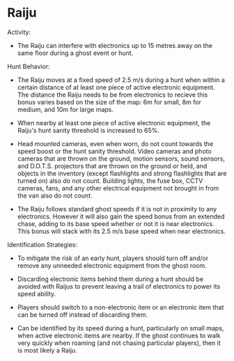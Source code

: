 # Raiju

Activity:

-   The Raiju can interfere with electronics up to 15 metres away on the same floor during a ghost event or hunt.

Hunt Behavior:

-   The Raiju moves at a fixed speed of 2.5 m/s during a hunt when within a certain distance of at least one piece of active electronic equipment. The distance the Raiju needs to be from electronics to recieve this bonus varies based on the size of the map: 6m for small, 8m for medium, and 10m for large maps.

-   When nearby at least one piece of active electronic equipment, the Raiju's hunt sanity threshold is increased to 65%.

-   Head mounted cameras, even when worn, do not count towards the speed boost or the hunt sanity threshold. Video cameras and photo cameras that are thrown on the ground, motion sensors, sound sensors, and D.O.T.S. projectors that are thrown on the ground or held, and objects in the inventory (except flashlights and strong flashlights that are turned on) also do not count. Building lights, the fuse box, CCTV cameras, fans, and any other electrical equipment not brought in from the van also do not count.

-   The Raiju follows standard ghost speeds if it is not in proximity to any electronics. However it will also gain the speed bonus from an extended chase, adding to its base speed whether or not it is near electronics. This bonus will stack with its 2.5 m/s base speed when near electronics. 

Identification Strategies:

-   To mitigate the risk of an early hunt, players should turn off and/or remove any unneeded electronic equipment from the ghost room.

-   Discarding electronic items behind them during a hunt should be avoided with Raijus to prevent leaving a trail of electronics to power its speed ability.

-   Players should switch to a non-electronic item or an electronic item that can be turned off instead of discarding them.

-   Can be identified by its speed during a hunt, particularly on small maps, when active electronic items are nearby. If the ghost continues to walk very quickly when roaming (and not chasing particular players), then it is most likely a Raiju.

